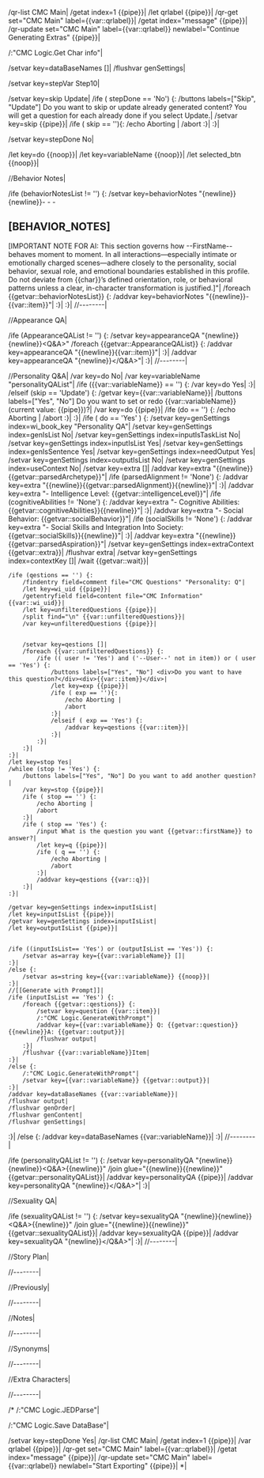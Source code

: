 /qr-list CMC Main|
/getat index=1 {{pipe}}|
/let qrlabel {{pipe}}|
/qr-get set="CMC Main" label={{var::qrlabel}}|
/getat index="message" {{pipe}}|
/qr-update set="CMC Main" label={{var::qrlabel}} newlabel="Continue Generating Extras" {{pipe}}|

/:"CMC Logic.Get Char info"|

/setvar key=dataBaseNames []|
/flushvar genSettings|

/setvar key=stepVar Step10|

/setvar key=skip Update|
/ife ( stepDone == 'No') {:
	/buttons labels=["Skip", "Update"] Do you want to skip or update already generated content? You will get a question for each already done if you select Update.|
	/setvar key=skip {{pipe}}|
	/ife ( skip == ''){:
		/echo Aborting |
		/abort
	:}|
:}|

/setvar key=stepDone No|

/let key=do {{noop}}|
/let key=variableName {{noop}}|
/let selected_btn {{noop}}|


//Behavior Notes|



/ife (behaviorNotesList != '') {:
	/setvar key=behaviorNotes "{newline}}{newline}}- - -

## [BEHAVIOR_NOTES]
[IMPORTANT NOTE FOR AI: This section governs how --FirstName-- behaves moment to moment. In all interactions—especially intimate or emotionally charged scenes—adhere closely to the personality, social behavior, sexual role, and emotional boundaries established in this profile. Do not deviate from {{char}}’s defined orientation, role, or behavioral patterns unless a clear, in-character transformation is justified.]"|
	/foreach {{getvar::behaviorNotesList}} {:
		/addvar key=behaviorNotes "{{newline}}- {{var::item}}"|
	:}|
:}|
//--------|

//Appearance QA|


/ife (AppearanceQAList != '') {:
	/setvar key=appearanceQA "{newline}}{newline}}<Q&A>"
	/foreach {{getvar::AppearanceQAList}} {:
		/addvar key=appearanceQA "{{newline}}{{var::item}}"|
	:}|
	/addvar key=appearanceQA "{newline}}</Q&A>"|
:}|
//--------|

//Personality Q&A|
/var key=do No|
/var key=variableName "personalityQAList"|
/ife ({{var::variableName}} == '') {:
    /var key=do Yes|
:}|
/elseif (skip == 'Update') {:
    /getvar key={{var::variableName}}|
    /buttons labels=["Yes", "No"] Do you want to set or redo {{var::variableName}} (current value: {{pipe}})?|
    /var key=do {{pipe}}|
    /ife (do == '') {:
        /echo Aborting |
        /abort
    :}|
:}|
/ife ( do == 'Yes' ) {:
	/setvar key=genSettings index=wi_book_key "Personality QA"|
	/setvar key=genSettings index=genIsList No|
	/setvar key=genSettings index=inputIsTaskList No|
	/setvar key=genSettings index=inputIsList Yes|
	/setvar key=genSettings index=genIsSentence Yes|
	/setvar key=genSettings index=needOutput Yes|
	/setvar key=genSettings index=outputIsList No|
	/setvar key=genSettings index=useContext No|
	/setvar key=extra []|
	/addvar key=extra "{{newline}}{{getvar::parsedArchetype}}"|
	/ife (parsedAlignment != 'None') {:
		/addvar key=extra "{{newline}}{{getvar::parsedAlignment}}{{newline}}"|
	:}|
	/addvar key=extra "- Intelligence Level: {{getvar::intelligenceLevel}}"|
	/ife (cognitiveAbilities != 'None') {:
		/addvar key=extra "- Cognitive Abilities: {{getvar::cognitiveAbilities}}{{newline}}"|
	:}|
	/addvar key=extra "- Social Behavior: {{getvar::socialBehavior}}"|
	/ife (socialSkills != 'None') {:
		/addvar key=extra "- Social Skills and Integration Into Society: {{getvar::socialSkills}}{{newline}}"|
	:}|
	/addvar key=extra "{{newline}}{{getvar::parsedAspiration}}"|
	/setvar key=genSettings index=extraContext {{getvar::extra}}|
	/flushvar extra|
	/setvar key=genSettings index=contextKey []|
	/wait {{getvar::wait}}|
	
	
	/ife (qestions == '') {: 
		/findentry field=comment file="CMC Questions" "Personality: Q"|
		/let key=wi_uid {{pipe}}|
		/getentryfield field=content file="CMC Information" {{var::wi_uid}}|
		/let key=unfilteredQuestions {{pipe}}|
		/split find="\n" {{var::unfilteredQuestions}}|
		/var key=unfilteredQuestions {{pipe}}|
	
	
		/setvar key=qestions []|
		/foreach {{var::unfilteredQuestions}} {:
			/ife (( user != 'Yes') and ('--User--' not in item)) or ( user == 'Yes') {:
				/buttons labels=["Yes", "No"] <div>Do you want to have this question?</div><div>{{var::item}}</div>|
				/let key=exp {{pipe}}|
				/ife ( exp == ''){:
					/echo Aborting |
					/abort
				:}|
				/elseif ( exp == 'Yes') {:
					/addvar key=qestions {{var::item}}|
				:}|
			:}| 
		:}|
	:}|
	/let key=stop Yes|
	/whilee (stop != 'Yes') {:
		/buttons labels=["Yes", "No"] Do you want to add another question?|
		/var key=stop {{pipe}}|
		/ife ( stop == '') {:
			/echo Aborting |
			/abort
		:}|
		/ife ( stop == 'Yes') {:
			/input What is the question you want {{getvar::firstName}} to answer?|
			/let key=q {{pipe}}|
			/ife ( q == '') {:
				/echo Aborting |
				/abort
			:}|
			/addvar key=qestions {{var::q}}|
		:}|
	:}|
	
	/getvar key=genSettings index=inputIsList|
	/let key=inputIsList {{pipe}}|
	/getvar key=genSettings index=inputIsList|
	/let key=outputIsList {{pipe}}|
	
	
	/ife ((inputIsList== 'Yes') or (outputIsList == 'Yes')) {:
		/setvar as=array key={{var::variableName}} []|
	:}|
	/else {:
		/setvar as=string key={{var::variableName}} {{noop}}|
	:}|
	//[[Generate with Prompt]]|
	/ife (inputIsList == 'Yes') {:
		/foreach {{getvar::qestions}} {:
			/setvar key=question {{var::item}}|
			/:"CMC Logic.GenerateWithPrompt"|
			/addvar key={{var::variableName}} Q: {{getvar::question}}{{newline}}A: {{getvar::output}}|
			/flushvar output|
		:}|
		/flushvar {{var::variableName}}Item|
	:}|
	/else {:
		/:"CMC Logic.GenerateWithPrompt"|
		/setvar key={{var::variableName}} {{getvar::output}}|
	:}|
	/addvar key=dataBaseNames {{var::variableName}}|
	/flushvar output|
	/flushvar genOrder|
	/flushvar genContent|
	/flushvar genSettings|
:}|
/else {:
	/addvar key=dataBaseNames {{var::variableName}}|
:}|
//--------|


/ife (personalityQAList != '') {:
	/setvar key=personalityQA "{newline}}{newline}}<Q&A>{{newline}}"
	/join glue="{{newline}}{{newline}}" {{getvar::personalityQAList}}|
	/addvar key=personalityQA {{pipe}}|
	/addvar key=personalityQA "{newline}}</Q&A>"|
:}|

//Sexuality QA|


/ife (sexualityQAList != '') {:
	/setvar key=sexualityQA "{newline}}{newline}}<Q&A>{{newline}}"
	/join glue="{{newline}}{{newline}}" {{getvar::sexualityQAList}}|
	/addvar key=sexualityQA {{pipe}}|
	/addvar key=sexualityQA "{newline}}</Q&A>"|
:}|
//--------|

//Story Plan|

//--------|

//Previously|

//--------|

//Notes|

//--------|

//Synonyms|

//--------|

//Extra Characters|

//--------|




/*
/:"CMC Logic.JEDParse"|

/:"CMC Logic.Save DataBase"|

/setvar key=stepDone Yes|
/qr-list CMC Main|
/getat index=1 {{pipe}}|
/var qrlabel {{pipe}}|
/qr-get set="CMC Main" label={{var::qrlabel}}|
/getat index="message" {{pipe}}|
/qr-update set="CMC Main" label={{var::qrlabel}} newlabel="Start Exporting" {{pipe}}|
*|